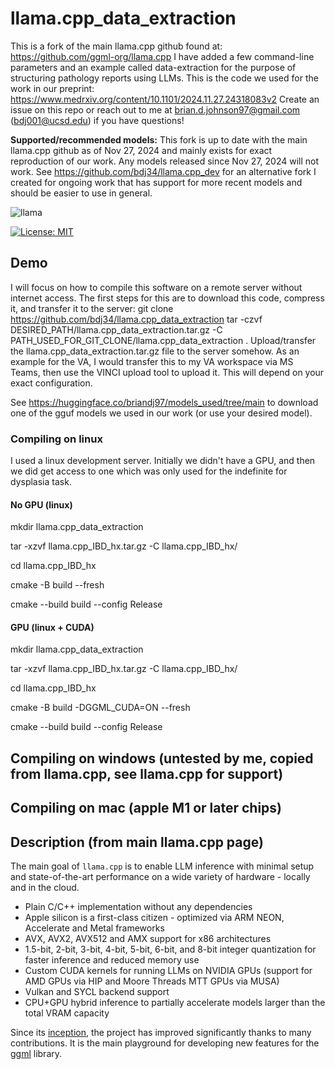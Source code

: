 # llama.cpp_data_extraction

This is a fork of the main llama.cpp github found at: https://github.com/ggml-org/llama.cpp 
I have added a few command-line parameters and an example called data-extraction for the purpose of structuring pathology reports using LLMs.
This is the code we used for the work in our preprint: https://www.medrxiv.org/content/10.1101/2024.11.27.24318083v2
Create an issue on this repo or reach out to me at brian.d.johnson97@gmail.com (bdj001@ucsd.edu) if you have questions!

**Supported/recommended models:**
This fork is up to date with the main llama.cpp github as of Nov 27, 2024 and mainly exists for exact reproduction of our work. Any models released since Nov 27, 2024 will not work. 
See https://github.com/bdj34/llama.cpp_dev for an alternative fork I created for ongoing work that has support for more recent models and should be easier to use in general.  

![llama](https://user-images.githubusercontent.com/1991296/230134379-7181e485-c521-4d23-a0d6-f7b3b61ba524.png)

[![License: MIT](https://img.shields.io/badge/license-MIT-blue.svg)](https://opensource.org/licenses/MIT)

## Demo
I will focus on how to compile this software on a remote server without internet access. The first steps for this are to download this code, compress it, and transfer it to the server:
git clone https://github.com/bdj34/llama.cpp_data_extraction
tar -czvf DESIRED_PATH/llama.cpp_data_extraction.tar.gz -C PATH_USED_FOR_GIT_CLONE/llama.cpp_data_extraction .
Upload/transfer the llama.cpp_data_extraction.tar.gz file to the server somehow. As an example for the VA, I would transfer this to my VA workspace via MS Teams, then use the VINCI upload tool to upload it. This will depend on your exact configuration.


See https://huggingface.co/briandj97/models_used/tree/main to download one of the gguf models we used in our work (or use your desired model).

### Compiling on linux
I used a linux development server. Initially we didn't have a GPU, and then we did get access to one which was only used for the indefinite for dysplasia task.

#### No GPU (linux)
mkdir llama.cpp_data_extraction

tar -xzvf llama.cpp_IBD_hx.tar.gz -C llama.cpp_IBD_hx/

cd llama.cpp_IBD_hx

cmake -B build --fresh

cmake --build build --config Release

#### GPU (linux + CUDA)
mkdir llama.cpp_data_extraction

tar -xzvf llama.cpp_IBD_hx.tar.gz -C llama.cpp_IBD_hx/

cd llama.cpp_IBD_hx

cmake -B build -DGGML_CUDA=ON --fresh

cmake --build build --config Release


## Compiling on windows (untested by me, copied from llama.cpp, see llama.cpp for support)

## Compiling on mac (apple M1 or later chips)


## Description (from main llama.cpp page)

The main goal of `llama.cpp` is to enable LLM inference with minimal setup and state-of-the-art performance on a wide
variety of hardware - locally and in the cloud.

- Plain C/C++ implementation without any dependencies
- Apple silicon is a first-class citizen - optimized via ARM NEON, Accelerate and Metal frameworks
- AVX, AVX2, AVX512 and AMX support for x86 architectures
- 1.5-bit, 2-bit, 3-bit, 4-bit, 5-bit, 6-bit, and 8-bit integer quantization for faster inference and reduced memory use
- Custom CUDA kernels for running LLMs on NVIDIA GPUs (support for AMD GPUs via HIP and Moore Threads MTT GPUs via MUSA)
- Vulkan and SYCL backend support
- CPU+GPU hybrid inference to partially accelerate models larger than the total VRAM capacity

Since its [inception](https://github.com/ggerganov/llama.cpp/issues/33#issuecomment-1465108022), the project has
improved significantly thanks to many contributions. It is the main playground for developing new features for the
[ggml](https://github.com/ggerganov/ggml) library.

